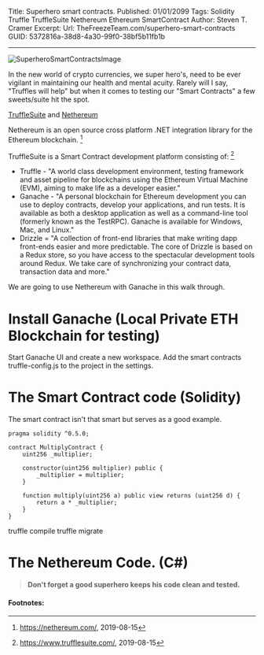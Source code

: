Title: Superhero smart contracts.
Published: 01/01/2099
Tags: Solidity Truffle TruffleSuite Nethereum Ethereum SmartContract
Author: Steven T. Cramer
Excerpt: 
Url: TheFreezeTeam.com/superhero-smart-contracts
GUID: 5372816a-38d8-4a30-99f0-38bf5b11fb1b

---

![][SuperheroSmartContractsImage]

In the new world of crypto currencies, we super hero's, need to be ever vigilant in maintaining our health and mental acuity.  Rarely will I say,  "Truffles will help" but when it comes to testing our "Smart Contracts" a few sweets/suite hit the spot.

[TruffleSuite](https://www.trufflesuite.com/) and [Nethereum](https://nethereum.com/)

Nethereum is an open source cross platform .NET integration library for the Ethereum blockchain. [^1]

TruffleSuite is a Smart Contract development platform consisting of: [^2]
* Truffle - "A world class development environment, testing framework and asset pipeline for blockchains using the Ethereum Virtual Machine (EVM), aiming to make life as a developer easier." 
* Ganache - "A personal blockchain for Ethereum development you can use to deploy contracts, develop your applications, and run tests. It is available as both a desktop application as well as a command-line tool (formerly known as the TestRPC). Ganache is available for Windows, Mac, and Linux." 
* Drizzle = "A collection of front-end libraries that make writing dapp front-ends easier and more predictable. The core of Drizzle is based on a Redux store, so you have access to the spectacular development tools around Redux. We take care of synchronizing your contract data, transaction data and more." 

We are going to use Nethereum with Ganache in this walk through.

# Install Ganache (Local Private ETH Blockchain for testing)

Start Ganache UI and create a new workspace.
Add the smart contracts truffle-config.js to the project in the settings.

# The Smart Contract code (Solidity)

The smart contract isn't that smart but serves as a good example.

```solidity
pragma solidity ^0.5.0;

contract MultiplyContract {
    uint256 _multiplier;

    constructor(uint256 multiplier) public {
        _multiplier = multiplier;
    }

    function multiply(uint256 a) public view returns (uint256 d) {
        return a * _multiplier;
    }
}
```
truffle compile
truffle migrate

# The Nethereum Code. (C#)






>**Don't forget a good superhero keeps his code clean and tested.**

<!---
## Mentorship

If you are tired of coding alone come join us at the [FreezeTeam](https://twitter.com/TheFreezeTeam1).

-->

#### Footnotes:

[^1]: https://nethereum.com/, 2019-08-15

[^2]: https://www.trufflesuite.com/, 2019-08-15

[^3]: Here's one with multiple paragraphs and code.

    Indent paragraphs to include them in the footnote.

    `{ my code }`

    Add as many paragraphs as you like.

[SuperheroSmartContractsImage]: /../images/SuperheroSmartContractsImage.png "SuperheroSmartContractsImage"